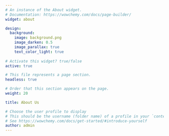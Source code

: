 ```yaml
---
# An instance of the About widget.
# Documentation: https://wowchemy.com/docs/page-builder/
widget: about

design:
  background:
    image: background.png
    image_darken: 0.5
    image_parallax: true
    text_color_light: true
    
# Activate this widget? true/false
active: true

# This file represents a page section.
headless: true

# Order that this section appears on the page.
weight: 20

title: About Us

# Choose the user profile to display
# This should be the username (folder name) of a profile in your `content/authors/` folder.
# See https://wowchemy.com/docs/get-started/#introduce-yourself
author: admin
---
```



